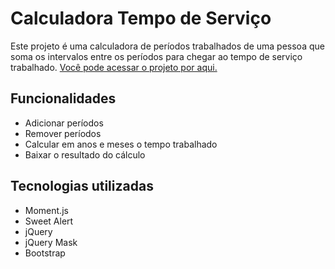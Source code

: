# Calculadora Tempo de Serviço

Este projeto é uma calculadora de períodos trabalhados de uma pessoa que soma os intervalos entre os períodos para chegar ao tempo de serviço trabalhado. [Você pode acessar o projeto por aqui.](https://gabrieszin.github.io/calculadora-tempo-de-servico/)

## Funcionalidades

- Adicionar períodos
- Remover períodos
- Calcular em anos e meses o tempo trabalhado
- Baixar o resultado do cálculo

## Tecnologias utilizadas

- Moment.js
- Sweet Alert
- jQuery
- jQuery Mask
- Bootstrap
